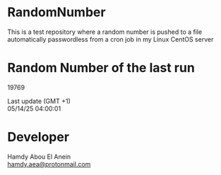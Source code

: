 # RandomNumber    
This is a test repository where a random number is pushed to a file automatically passwordless from a cron job in my Linux CentOS server    
# Random Number of the last run   
19769
      
Last update (GMT +1)    
05/14/25 04:00:01
# Developer    
Hamdy Abou El Anein   
hamdy.aea@protonmail.com
